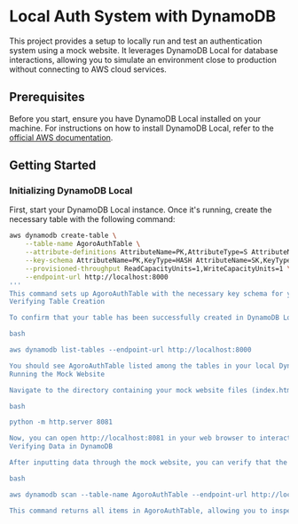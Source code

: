 # Local Auth System with DynamoDB

This project provides a setup to locally run and test an authentication system using a mock website. It leverages DynamoDB Local for database interactions, allowing you to simulate an environment close to production without connecting to AWS cloud services.

## Prerequisites

Before you start, ensure you have DynamoDB Local installed on your machine. For instructions on how to install DynamoDB Local, refer to the [official AWS documentation](https://docs.aws.amazon.com/amazondynamodb/latest/developerguide/DynamoDBLocal.html).

## Getting Started

### Initializing DynamoDB Local

First, start your DynamoDB Local instance. Once it's running, create the necessary table with the following command:

```bash
aws dynamodb create-table \
    --table-name AgoroAuthTable \
    --attribute-definitions AttributeName=PK,AttributeType=S AttributeName=SK,AttributeType=S \
    --key-schema AttributeName=PK,KeyType=HASH AttributeName=SK,KeyType=RANGE \
    --provisioned-throughput ReadCapacityUnits=1,WriteCapacityUnits=1 \
    --endpoint-url http://localhost:8000
'''
This command sets up AgoroAuthTable with the necessary key schema for your authentication data.
Verifying Table Creation

To confirm that your table has been successfully created in DynamoDB Local, run:

bash

aws dynamodb list-tables --endpoint-url http://localhost:8000

You should see AgoroAuthTable listed among the tables in your local DynamoDB instance.
Running the Mock Website

Navigate to the directory containing your mock website files (index.html and app.js). Start a simple HTTP server on port 8081:

bash

python -m http.server 8081

Now, you can open http://localhost:8081 in your web browser to interact with your mock website and test the authentication flow.
Verifying Data in DynamoDB

After inputting data through the mock website, you can verify that the information has been correctly saved to AgoroAuthTable by scanning the table:

bash

aws dynamodb scan --table-name AgoroAuthTable --endpoint-url http://localhost:8000

This command returns all items in AgoroAuthTable, allowing you to inspect the saved authentication data.
